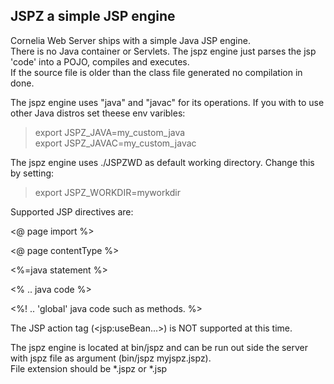 <h2>JSPZ a simple JSP engine</h2>

Cornelia Web Server ships with a simple Java JSP engine.<br/>
There is no Java container or Servlets. The jspz engine just parses the jsp 'code' into a POJO, compiles and executes.<br/>
If the source file is older than the class file generated no compilation in done.<p/>

The jspz engine uses "java" and "javac" for its operations. If you with to use other Java distros set theese env varibles:

<p/>

>export JSPZ_JAVA=my_custom_java<br/>
>export JSPZ_JAVAC=my_custom_javac<br/>

The jspz engine uses ./JSPZWD as default working directory. Change this by setting:
<p/>

>export JSPZ_WORKDIR=myworkdir <br/>

Supported JSP directives are:<p/>

&lt;@ page import %&gt;
<p/>
&lt;@ page contentType %&gt;
<p/>
&lt;%=java statement %&gt;
<p/>
&lt;%
  .. java code
%&gt;
</p>
&lt;%!
  .. 'global' java code such as methods.
%&gt;
<p/>

The JSP action tag (&lt;jsp:useBean...&gt;) is NOT supported at this time.<br/>
<p/>
The jspz engine is located at bin/jspz and can be run out side the server with jspz file as argument (bin/jspz myjspz.jspz).<br/>
File extension should be *.jspz or *.jsp
</p>


